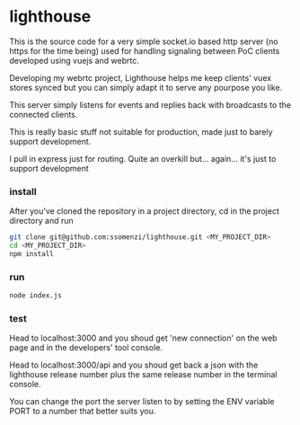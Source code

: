 # lighthouse

This is the source code for a very simple socket.io based http server (no https for the time being)
 used for handling signaling between PoC clients developed using vuejs and webrtc.

Developing my webrtc project, Lighthouse helps me keep clients' vuex stores synced but you can simply adapt it to serve
any pourpose you like.

This server simply listens for events and replies back with broadcasts to the connected clients.

This is really basic stuff not suitable for production, made just to barely
support development.

I pull in express just for routing. Quite an overkill but... again... it's just to support development

### install
After you've cloned the repository in a project directory, cd in the project directory and run

```bash
git clone git@github.com:ssomenzi/lighthouse.git <MY_PROJECT_DIR>
cd <MY_PROJECT_DIR>
npm install
```

### run

```bash
node index.js
```

### test
Head to localhost:3000 and you shoud get 'new connection' on the web page and in the
developers' tool console.

Head to localhost:3000/api and you shoud get back a json with the lighthouse release number plus the same
release number in the terminal console.

You can change the port the server listen to by setting the ENV variable PORT to a number that
better suits you.
